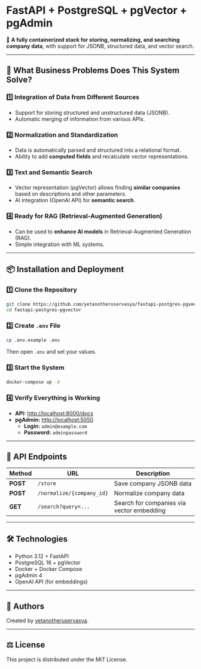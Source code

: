 # FastAPI + PostgreSQL + pgVector + pgAdmin

🚀 **A fully containerized stack for storing, normalizing, and searching company data**, with support for JSONB, structured data, and vector search.

---

## 🎯 **What Business Problems Does This System Solve?**

### 1️⃣ **Integration of Data from Different Sources**  
- Support for storing structured and unstructured data (JSONB).  
- Automatic merging of information from various APIs.  

### 2️⃣ **Normalization and Standardization**  
- Data is automatically parsed and structured into a relational format.  
- Ability to add **computed fields** and recalculate vector representations.  

### 3️⃣ **Text and Semantic Search**  
- Vector representation (pgVector) allows finding **similar companies** based on descriptions and other parameters.  
- AI integration (OpenAI API) for **semantic search**.  

### 4️⃣ **Ready for RAG (Retrieval-Augmented Generation)**  
- Can be used to **enhance AI models** in Retrieval-Augmented Generation (RAG).  
- Simple integration with ML systems.  

---

## 📦 **Installation and Deployment**

### 1️⃣ **Clone the Repository**
```bash
git clone https://github.com/yetanotheruservasya/fastapi-postgres-pgvector.git
cd fastapi-postgres-pgvector
```

### 2️⃣ **Create `.env` File**
```bash
cp .env.example .env
```
Then open `.env` and set your values.

### 3️⃣ **Start the System**
```bash
docker-compose up -d
```

### 4️⃣ **Verify Everything is Working**
- **API:** [http://localhost:8000/docs](http://localhost:8000/docs)
- **pgAdmin:** [http://localhost:5050](http://localhost:5050)  
  - **Login:** `admin@example.com`  
  - **Password:** `adminpassword`  

---

## 📡 **API Endpoints**

| Method  | URL                         | Description                                |
|---------|-----------------------------|--------------------------------------------|
| **POST** | `/store`                     | Save company JSONB data                    |
| **POST** | `/normalize/{company_id}`    | Normalize company data                     |
| **GET**  | `/search?query=...`          | Search for companies via vector embedding  |

---

## 🛠 **Technologies**
- Python 3.12 + FastAPI
- PostgreSQL 16 + pgVector
- Docker + Docker Compose
- pgAdmin 4
- OpenAI API (for embeddings)

---

## 🤝 **Authors**
Created by [yetanotheruservasya](https://github.com/yetanotheruservasya).

---

## ⚖️ **License**
This project is distributed under the MIT License.

